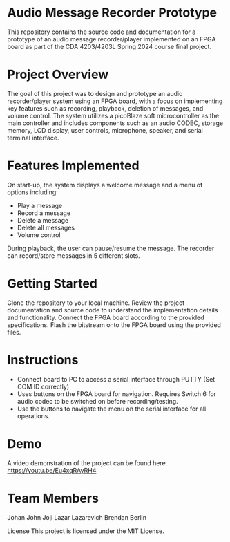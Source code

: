 # Audio Message Recorder Prototype
This repository contains the source code and documentation for a prototype of an audio message recorder/player implemented on an FPGA board as part of the CDA 4203/4203L Spring 2024 course final project.

# Project Overview
The goal of this project was to design and prototype an audio recorder/player system using an FPGA board, with a focus on implementing key features such as recording, playback, deletion of messages, and volume control. The system utilizes a picoBlaze soft microcontroller as the main controller and includes components such as an audio CODEC, storage memory, LCD display, user controls, microphone, speaker, and serial terminal interface.

# Features Implemented
On start-up, the system displays a welcome message and a menu of options including:

- Play a message
- Record a message
- Delete a message
- Delete all messages
- Volume control

During playback, the user can pause/resume the message.
The recorder can record/store messages in 5 different slots.

# Getting Started
Clone the repository to your local machine.
Review the project documentation and source code to understand the implementation details and functionality.
Connect the FPGA board according to the provided specifications.
Flash the bitstream onto the FPGA board using the provided files.

# Instructions
- Connect board to PC to access a serial interface through PUTTY (Set COM ID correctly)
- Uses buttons on the FPGA board for navigation. Requires Switch 6 for audio codec to be switched on before recording/testing.
- Use the buttons to navigate the menu on the serial interface for all operations.

# Demo
A video demonstration of the project can be found here.
https://youtu.be/Eu4xqRAyRH4

# Team Members
Johan John Joji
Lazar Lazarevich
Brendan Berlin

License
This project is licensed under the MIT License.
